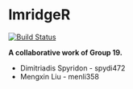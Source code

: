 # lmridgeR
[![Build Status](https://travis-ci.org/spirosdim/lmridgeR.svg?branch=master)](https://travis-ci.org/spirosdim/lmridgeR)

**A collaborative work of Group 19.**
  * Dimitriadis Spyridon - spydi472
  * Mengxin Liu - menli358